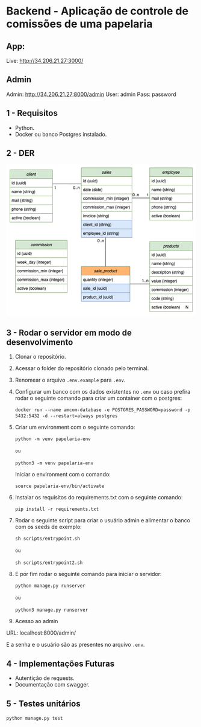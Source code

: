 # Backend - Aplicação de controle de comissões de uma papelaria

## App:
Live: http://34.206.21.27:3000/

## Admin
Admin: http://34.206.21.27:8000/admin
User: admin
Pass: password

## 1 - Requisitos

- Python.
- Docker ou banco Postgres instalado.

## 2 - DER

![der](./documentation/der_V3.png)

## 3 - Rodar o servidor em modo de desenvolvimento

1. Clonar o repositório.
2. Acessar o folder do repositório clonado pelo terminal.
3. Renomear o arquivo `.env.example` para `.env`.
4. Configurar um banco com os dados existentes no `.env` ou caso prefira rodar
   o seguinte comando para criar um container com o postgres:

   ```
   docker run --name amcom-database -e POSTGRES_PASSWORD=password -p 5432:5432 -d --restart=always postgres
   ```

5. Criar um environment com o seguinte comando:

   ```
   python -m venv papelaria-env
   
   ou 
   
   python3 -m venv papelaria-env
   ```

   Iniciar o environment com o comando:
   
   ```
   source papelaria-env/bin/activate
   ```
  
6. Instalar os requisitos do requirements.txt com o seguinte comando:

   ```
   pip install -r requirements.txt
   ```

7. Rodar o seguinte script para criar o usuário admin e alimentar o banco com os
   seeds de exemplo:

   ```
   sh scripts/entrypoint.sh
   
   ou
   
   sh scripts/entrypoint2.sh
   ```

8. E por fim rodar o seguinte comando para iniciar o servidor:

   ```
   python manage.py runserver
   
   ou 
   
   python3 manage.py runserver
   ```

9. Acesso ao admin

URL: localhost:8000/admin/

E a senha e o usuário são as presentes no arquivo `.env`.

## 4 - Implementações Futuras

- Autentição de requests.
- Documentação com swagger.

## 5 - Testes unitários

```
python manage.py test
```
